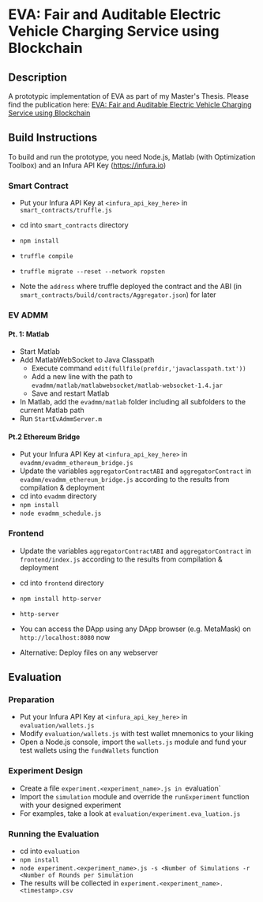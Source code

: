 # EVA: Fair and Auditable Electric Vehicle Charging Service using Blockchain

## Description
A prototypic implementation of EVA as part of my Master's Thesis.
Please find the publication here: [EVA: Fair and Auditable Electric Vehicle Charging Service using Blockchain](https://dl.acm.org/citation.cfm?id=3219776)

## Build Instructions
To build and run the prototype, you need Node.js, Matlab (with Optimization Toolbox) and an Infura API Key (https://infura.io)

### Smart Contract
* Put your Infura API Key at `<infura_api_key_here>` in `smart_contracts/truffle.js`
* cd into `smart_contracts` directory
* `npm install`
* `truffle compile`
* `truffle migrate --reset --network ropsten`

* Note the `address` where truffle deployed the contract and the ABI (in `smart_contracts/build/contracts/Aggregator.json`) for later

### EV ADMM
#### Pt. 1: Matlab
* Start Matlab
* Add MatlabWebSocket to Java Classpath
  * Execute command `edit(fullfile(prefdir,'javaclasspath.txt'))`
  * Add a new line with the path to `evadmm/matlab/matlabwebsocket/matlab-websocket-1.4.jar`
  * Save and restart Matlab
* In Matlab, add the `evadmm/matlab` folder including all subfolders to the current Matlab path
* Run `StartEvAdmmServer.m`

#### Pt.2 Ethereum Bridge
* Put your Infura API Key at `<infura_api_key_here>` in `evadmm/evadmm_ethereum_bridge.js`
* Update the variables `aggregatorContractABI` and `aggregatorContract` in `evadmm/evadmm_ethereum_bridge.js` according to the results from compilation & deployment
* cd into `evadmm` directory
* `npm install`
* `node evadmm_schedule.js`

### Frontend
* Update the variables `aggregatorContractABI` and `aggregatorContract` in `frontend/index.js` according to the results from compilation & deployment
* cd into `frontend` directory
* `npm install http-server`
* `http-server`

* You can access the DApp using any DApp browser (e.g. MetaMask) on `http://localhost:8080` now

* Alternative: Deploy files on any webserver

## Evaluation
### Preparation
* Put your Infura API Key at `<infura_api_key_here>` in `evaluation/wallets.js`
* Modify `evaluation/wallets.js` with test wallet mnemonics to your liking
* Open a Node.js console, import the `wallets.js` module and fund your test wallets using the `fundWallets` function

### Experiment Design
* Create a file `experiment.<experiment_name>.js in `evaluation`
* Import the `simulation` module and override the `runExperiment` function with your designed experiment
* For examples, take a look at `evaluation/experiment.eva_luation.js`

### Running the Evaluation
* cd into `evaluation`
* `npm install`
* `node experiment.<experiment_name>.js -s <Number of Simulations -r <Number of Rounds per Simulation`
* The results will be collected in `experiment.<experiment_name>.<timestamp>.csv`
